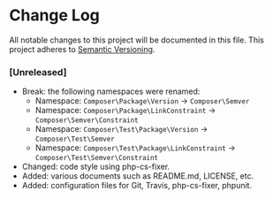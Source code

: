 # Change Log

All notable changes to this project will be documented in this file.
This project adheres to [Semantic Versioning](http://semver.org/).

### [Unreleased]

  * Break: the following namespaces were renamed:
    - Namespace: `Composer\Package\Version` -> `Composer\Semver`
    - Namespace: `Composer\Package\LinkConstraint` -> `Composer\Semver\Constraint`
    - Namespace: `Composer\Test\Package\Version` -> `Composer\Test\Semver`
    - Namespace: `Composer\Test\Package\LinkConstraint` -> `Composer\Test\Semver\Constraint`
  * Changed: code style using php-cs-fixer.
  * Added: various documents such as README.md, LICENSE, etc.
  * Added: configuration files for Git, Travis, php-cs-fixer, phpunit.
